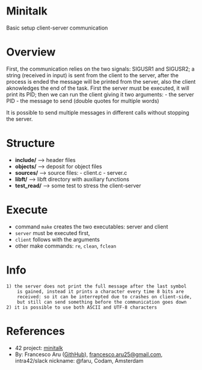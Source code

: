 # Minitalk
Basic setup client-server communication


# Overview
First, the communication relies on the two signals: SIGUSR1 and SIGUSR2; a string (received in input) is sent from the client to the server, after the process is ended the message will be printed from the server, also the client aknowledges the end of the task. First the server must be executed, it will print its PID; then we can run the client giving it two arguments:
    - the server PID
    - the message to send (double quotes for multiple words)

It is possible to send multiple messages in different calls without stopping the server.


# Structure
- **include/**   -->  header files
- **objects/**   -->  deposit for object files
- **sources/**   -->  source files:
                          - client.c
                          - server.c
- **libft/**     -->  libft directory with auxiliary functions
- **test_read/** -->  some test to stress the client-server


# Execute
- command `make` creates the two executables: server and client
- `server` must be executed first, 
- `client` follows with the arguments
- other make commands: `re`, `clean`, `fclean`


# Info
    1) the server does not print the full message after the last symbol 
        is gained, instead it prints a character every time 8 bits are 
        received: so it can be interrepted due to crashes on client-side,
        but still can send something before the communication goes down
    2) it is possible to use both ASCII and UTF-8 characters


# References
- 42 project: [minitalk](https://cdn.intra.42.fr/pdf/pdf/68781/en.subject.pdf)
- By: Francesco Aru ([GithHub](https://github.com/Orpheus-3145)), francesco.aru25@gmail.com, intra42/slack nickname: @faru, Codam, Amsterdam
